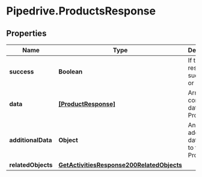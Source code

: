 # Pipedrive.ProductsResponse

## Properties

Name | Type | Description | Notes
------------ | ------------- | ------------- | -------------
**success** | **Boolean** | If the response is successful or not | [optional] 
**data** | [**[ProductResponse]**](ProductResponse.md) | Array containing data for all Products | [optional] 
**additionalData** | **Object** | Any additional data related to the Products | [optional] 
**relatedObjects** | [**GetActivitiesResponse200RelatedObjects**](GetActivitiesResponse200RelatedObjects.md) |  | [optional] 



